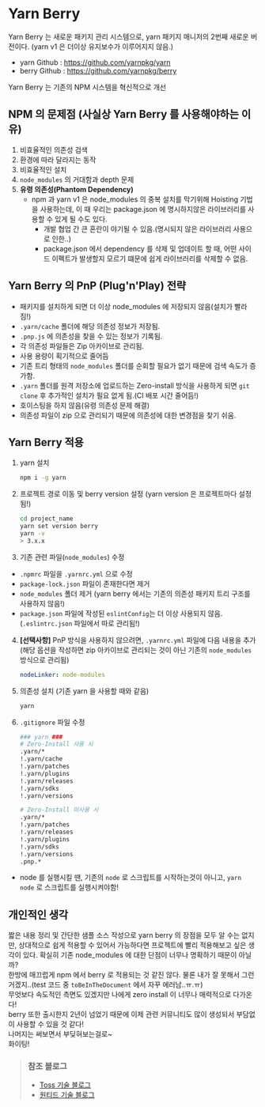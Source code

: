 # Yarn Berry
Yarn Berry 는 새로운 패키지 관리 시스템으로, yarn 패키지 매니저의 2번째 새로운 버전이다. (yarn v1 은 더이상 유지보수가 이루어지지 않음.)
* yarn Github : https://github.com/yarnpkg/yarn
* berry Github : https://github.com/yarnpkg/berry

Yarn Berry 는 기존의 NPM 시스템을 혁신적으로 개선

## NPM 의 문제점 (사실상 Yarn Berry 를 사용해야하는 이유)
1. 비효율적인 의존성 검색
2. 환경에 따라 달라지는 동작
3. 비효율적인 설치
4. `node_modules` 의 거대함과 depth 문제
5. **유령 의존성(Phantom Dependency)**
   - npm 과 yarn v1 은 node_modules 의 중복 설치를 막기위해 Hoisting 기법을 사용하는데, 이 때 우리는 package.json 에 명시하지않은 라이브러리를 사용할 수 있게 될 수도 있다. 
     + 개발 협업 간 큰 혼란이 야기될 수 있음.(명시되지 않은 라이브러리 사용으로 인한..)
     + package.json 에서 dependency 를 삭제 및 업데이트 할 때, 어떤 사이드 이펙트가 발생할지 모르기 떄문에 쉽게 라이브러리를 삭제할 수 없음.


## Yarn Berry 의 PnP (Plug'n'Play) 전략
* 패키지를 설치하게 되면 더 이상 node_modules 에 저장되지 않음(설치가 빨라짐!)
* `.yarn/cache` 폴더에 해당 의존성 정보가 저장됨.
* `.pnp.js` 에 의존성을 찾을 수 있는 정보가 기록됨.
* 각 의존성 파일들은 Zip 아카이브로 관리됨.
* 사용 용량이 획기적으로 줄어듬
* 기존 트리 형태의 `node_modules` 폴더를 순회할 필요가 없기 때문에 검색 속도가 증가함.
* `.yarn` 폴더를 원격 저장소에 업로드하는 Zero-install 방식을 사용하게 되면 `git clone` 후 추가적인 설치가 필요 없게 됨.(CI 배포 시간 줄어듬!)
* 호이스팅을 하지 않음(유령 의존성 문제 해결)
* 의존성 파일이 zip 으로 관리되기 때문에 의존성에 대한 변경점을 찾기 쉬움.

## Yarn Berry 적용
1. yarn 설치
    ```zsh
    npm i -g yarn
    ```

2. 프로젝트 경로 이동 및 berry version 설정 (yarn version 은 프로젝트마다 설정됨!)
    ```zsh
    cd project_name
    yarn set version berry
    yarn -v
    > 3.x.x
    ```

3. 기존 관련 파일(`node_modules`) 수정
  - `.npmrc` 파일을 `.yarnrc.yml` 으로 수정
  - `package-lock.json` 파일이 존재한다면 제거
  - `node_modules` 폴더 제거 (yarn berry 에서는 기존의 의존성 패키지 트리 구조를 사용하지 않음!)
  - `package.json` 파일에 작성된 `eslintConfig`는 더 이상 사용되지 않음. (`.eslintrc.json` 파일에서 따로 관리됨!)

4. **[선택사항]** PnP 방식을 사용하지 않으려면, `.yarnrc.yml` 파일에 다음 내용을 추가(해당 옵션을 작성하면 zip 아카이브로 관리되는 것이 아닌 기존의 `node_modules` 방식으로 관리됨)
    ```yml
    nodeLinker: node-modules   
    ```

5. 의존성 설치 (기존 yarn 을 사용할 때와 같음)
    ```zsh
    yarn
    ```

6. `.gitignore` 파일 수정
    ```zsh
    ### yarn ###
    # Zero-Install 사용 시
    .yarn/*
    !.yarn/cache
    !.yarn/patches
    !.yarn/plugins
    !.yarn/releases
    !.yarn/sdks
    !.yarn/versions

    # Zero-Install 미사용 시
    .yarn/*
    !.yarn/patches
    !.yarn/releases
    !.yarn/plugins
    !.yarn/sdks
    !.yarn/versions
    .pnp.*
    ```

* node 를 실행시킬 땐, 기존의 `node` 로 스크립트를 시작하는것이 아니고, `yarn node` 로 스크립트를 실행시켜야함!

## 개인적인 생각
짧은 내용 정리 및 간단한 샘플 소스 작성으로 yarn berry 의 장점을 모두 알 수는 없지만, 상대적으로 쉽게 적용할 수 있어서 가능하다면 프로젝트에 빨리 적용해보고 싶은 생각이 있다.
확실히 기존 node_modules 에 대한 단점이 너무나 명확하기 때문이 아닐까?   
한방에 매끄럽게 npm 에서 berry 로 적용되는 것 같진 않다. 물론 내가 잘 못해서 그런거겠지..(test 코드 중 `toBeInTheDocument` 에서 자꾸 에러남..ㅠ.ㅠ)   
무엇보다 속도적인 측면도 있겠지만 나에게 zero install 이 너무나 매력적으로 다가온다!  
berry 또한 출시한지 2년이 넘었기 때문에 이제 관련 커뮤니티도 많이 생성되서 부담없이 사용할 수 있을 것 같다!   
나머지는 써보면서 부딪혀보는걸로~   
화이팅!


> ### 참조 블로그 
> * [Toss 기술 블로그](https://toss.tech/article/node-modules-and-yarn-berry)
> * [원티드 기술 블로그](https://medium.com/wantedjobs/yarn-berry-%EC%A0%81%EC%9A%A9%EA%B8%B0-1-e4347be5987)




